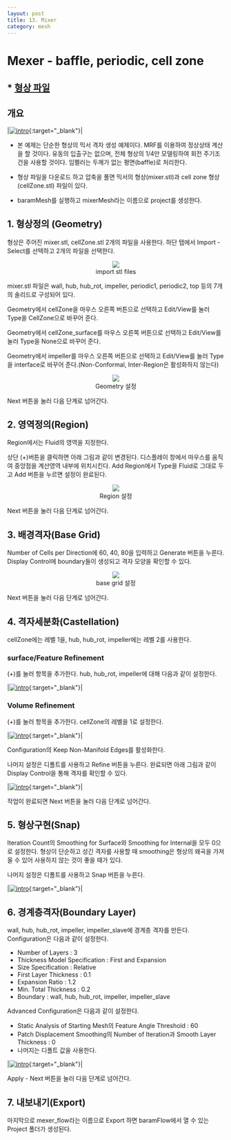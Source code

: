 ```yaml
---
layout: post
title: 13. Mixer
category: mesh
---
```



# Mexer - baffle, periodic, cell zone

## * [형상 파일](https://drive.google.com/file/d/1K_DUBphQi3Xqhy7E7dTtYR-s_D46DmZQ/view?usp=sharing) 

## 개요 

|[![intro](https://github.com/nextfoam/baram-pages/raw/main/screenshots/mixer/intro.png)](https://github.com/nextfoam/baram-pages/raw/main/screenshots/mixer/intro.png){:target="_blank"}|

* 본 예제는 단순한 형상의 믹서 격자 생성 예제이다. MRF를 이용하여 정상상태 계산을 할 것이다. 유동의 입출구는 없으며, 전체 형상의 1/4만 모델링하여 회전 주기조건을 사용할 것이다. 임펠러는 두께가 없는 평면(baffle)로 처리한다.

* 형상 파일을 다운로드 하고 압축을 풀면 믹서의 형상(mixer.stl)과 cell zone 형상(cellZone.stl) 파일이 있다. 

* baramMesh를 실행하고 mixerMesh라는 이름으로 project를 생성한다.

## 1. 형상정의 (Geometry)

형상은 주어진 mixer.stl, cellZone.stl 2개의 파일을 사용한다. 하단 탭에서 Import - Select를 선택하고 2개의 파일을 선택한다. 


<p align='center'>
    <img src="https://github.com/nextfoam/baram-pages/raw/main/screenshots/mesh/mixer/importSTL.png"  >
    <br> import stl files
</p>

mixer.stl 파일은 wall, hub, hub_rot, impeller, periodic1, periodic2, top 등의 7개의 솔리드로 구성되어 있다. 

Geometry에서 cellZone을 마우스 오른쪽 버튼으로 선택하고 Edit/View를 눌러 Type을 CellZone으로 바꾸어 준다.

Geometry에서 cellZone_surface를 마우스 오른쪽 버튼으로 선택하고 Edit/View를 눌러 Type을 None으로 바꾸어 준다.

Geometry에서 impeller를 마우스 오른쪽 버튼으로 선택하고 Edit/View를 눌러 Type을 interface로 바꾸어 준다.(Non-Conformal, Inter-Region은 활성화하지 않는다)

<p align='center'>
    <img src="https://github.com/nextfoam/baram-pages/raw/main/screenshots/mesh/mixer/geom.png"  >
    <br> Geometry 설정
</p>


Next 버튼을 눌러 다음 단계로 넘어간다.


## 2. 영역정의(Region)

Region에서는 Fluid의 영역을 지정한다.

상단 (+)버튼을 클릭하면 아래 그림과 같이 변경된다. 디스플레이 창에서 마우스를 움직여 중앙점을 계산영역 내부에 위치시킨다. Add Region에서 Type을 Fluid로 그대로 두고 Add 버튼을 누르면 설정이 완료된다.

<p align='center'>
    <img src="https://github.com/nextfoam/baram-pages/raw/main/screenshots/mesh/mixer/region.png"  >
    <br> Region 설정
</p>

Next 버튼을 눌러 다음 단계로 넘어간다.


## 3. 배경격자(Base Grid)

Number of Cells per Direction에 60, 40, 80을 입력하고 Generate 버튼을 누른다. Display Control에 boundary들이 생성되고 격자 모양을 확인할 수 있다.

<p align='center'>
    <img src="https://github.com/nextfoam/baram-pages/raw/main/screenshots/mesh/mixer/baseGrid.png"  >
    <br> base grid 설정
</p>

Next 버튼을 눌러 다음 단계로 넘어간다.



## 4. 격자세분화(Castellation)

cellZone에는 레벨 1을, hub, hub_rot, impeller에는 레벨 2를 사용한다.

### surface/Feature Refinement

(+)를 눌러 항목을 추가한다. hub, hub_rot, impeller에 대해 다음과 같이 설정한다.

|[![intro](https://github.com/nextfoam/baram-pages/raw/main/screenshots/mesh/mixer/surfaceRefine.png "Surface/Feature Refinement 설정")](https://github.com/nextfoam/baram-pages/raw/main/screenshots/mesh/mixer/surfaceRefine.png){:target="_blank"}|


### Volume Refinement

(+)를 눌러 항목을 추가한다. cellZone의 레벨을 1로 설정한다.

|[![intro](https://github.com/nextfoam/baram-pages/raw/main/screenshots/mesh/mixer/volumeRefine.png "Volume Refinement 설정")](https://github.com/nextfoam/baram-pages/raw/main/screenshots/mesh/mixer/volumeRefine.png){:target="_blank"}|


Configuration의 Keep Non-Manifold Edges를 활성화한다.

나머지 설정은 디폴트를 사용하고 Refine 버튼을 누른다. 완료되면 아래 그림과 같이 Display Control을 통해 격자를 확인할 수 있다.

|[![intro](https://github.com/nextfoam/baram-pages/raw/main/screenshots/mesh/mixer/refineResult.png "Refinement 결과")](https://github.com/nextfoam/baram-pages/raw/main/screenshots/mesh/mixer/refineResult.png){:target="_blank"}|


작업이 완료되면 Next 버튼을 눌러 다음 단계로 넘어간다.


## 5. 형상구현(Snap)

Iteration Count의 Smoothing for Surface와 Smoothing for Internal을 모두 0으로 설정한다. 형상이 단순하고 성긴 격자를 사용할 때 smoothing은 형상의 왜곡을 가져올 수 있어 사용하지 않는 것이 좋을 때가 있다.


나머지 설정은 디폴트를 사용하고 Snap 버튼을 누른다.

|[![intro](https://github.com/nextfoam/baram-pages/raw/main/screenshots/mesh/mixer/snap.png "Snap 결과")](https://github.com/nextfoam/baram-pages/raw/main/screenshots/mesh/mixer/snap.png){:target="_blank"}|



## 6. 경계층격자(Boundary Layer)

wall, hub, hub_rot, impeller, impeller_slave에 경계층 격자를 만든다. Configuration은 다음과 같이 설정한다.

+ Number of Layers : 3
+ Thickness Model Specification : First and Expansion
+ Size Specification : Relative
+ First Layer Thickness : 0.1
+ Expansion Ratio : 1.2
+ Min. Total Thickness : 0.2
+ Boundary : wall, hub, hub_rot, impeller, impeller_slave

Advanced Configuration은 다음과 같이 설정한다.

+ Static Analysis of Starting Mesh의 Feature Angle Threshold : 60
+ Patch Displacement Smoothing의 Number of Iteration과 Smooth Layer Thickness : 0 
+ 나머지는 디폴트 값을 사용한다.

|[![intro](https://github.com/nextfoam/baram-pages/raw/main/screenshots/mesh/mixer/layer.png "Boundary Layer 설정")](https://github.com/nextfoam/baram-pages/raw/main/screenshots/mesh/mixer/layer.png){:target="_blank"}|


Apply - Next 버튼을 눌러 다음 단계로 넘어간다.


## 7. 내보내기(Export)

마지막으로 mexer_flow라는 이름으로 Export 하면 baramFlow에서 열 수 있는 Project 폴더가 생성된다.
